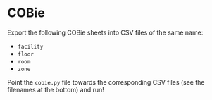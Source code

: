 # COBie

Export the following COBie sheets into CSV files of the same name:
- `facility`
- `floor`
- `room`
- `zone`

Point the `cobie.py` file towards the corresponding CSV files (see the filenames at the bottom) and run!
